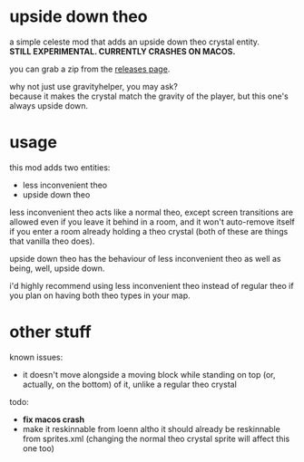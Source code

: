 # upside down theo

a simple celeste mod that adds an upside down theo crystal entity.  
**STILL EXPERIMENTAL. CURRENTLY CRASHES ON MACOS.**

you can grab a zip from the [releases page](https://github.com/slightlyeepy/UpsideDownTheo/releases).

why not just use gravityhelper, you may ask?  
because it makes the crystal match the gravity of the player, but this one's always upside down.

# usage

this mod adds two entities:  
- less inconvenient theo
- upside down theo

less inconvenient theo acts like a normal theo, except screen transitions are allowed even if you leave it behind in a room, and it won't auto-remove itself if you enter a room already holding a theo crystal (both of these are things that vanilla theo does).

upside down theo has the behaviour of less inconvenient theo as well as being, well, upside down.

i'd highly recommend using less inconvenient theo instead of regular theo if you plan on having both theo types in your map.

# other stuff

known issues:  
- it doesn't move alongside a moving block while standing on top (or, actually, on the bottom) of it, unlike a regular theo crystal

todo:  
- **fix macos crash**
- make it reskinnable from loenn altho it should already be reskinnable from sprites.xml (changing the normal theo crystal sprite will affect this one too)
